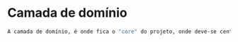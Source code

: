 # Camada de domínio

```bash
A camada de domínio, é onde fica o "core" do projeto, onde deve-se centralizar todas as regras de negócio.
```
